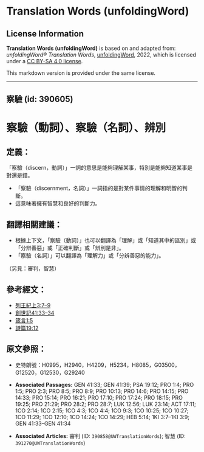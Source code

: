 # Translation Words (unfoldingWord)

## License Information

**Translation Words (unfoldingWord)** is based on and adapted from: _unfoldingWord® Translation Words_, [unfoldingWord](https://unfoldingword.org/utw), 2022, which is licensed under a [CC BY-SA 4.0 license](https://creativecommons.org/licenses/by-sa/4.0/legalcode.en).

This markdown version is provided under the same license.



--------------------------------

## 察驗 (id: 390605)

察驗（動詞）、察驗（名詞）、辨別
================

定義：
---

「察驗（discern，動詞）」一詞的意思是能夠理解某事，特別是能夠知道某事是對還是錯。

* 「察驗（discernment，名詞）」一詞指的是對某件事情的理解和明智的判斷。
* 這意味著擁有智慧和良好的判斷力。

翻譯相關建議：
-------

* 根據上下文，「察驗（動詞）」也可以翻譯為「理解」或「知道其中的區別」或「分辨善惡」或「正確判斷」或「辨別是非」。
* 「察驗（名詞）」可以翻譯為「理解力」或「分辨善惡的能力」。

（另見：審判，智慧）

參考經文：
-----

* [列王紀上3:7–9](https://ref.ly/1Kgs3:7-1Kgs3:9)
* [創世記41:33–34](https://ref.ly/Gen41:33-Gen41:34)
* [箴言1:5](https://ref.ly/Prov1:5)
* [詩篇19:12](https://ref.ly/Ps19:12)

原文參照：
-----

* 史特朗號：H0995，H2940，H4209，H5234，H8085，G03500，G12520，G12530，G29240

* **Associated Passages:** GEN 41:33; GEN 41:39; PSA 19:12; PRO 1:4; PRO 1:5; PRO 2:3; PRO 8:5; PRO 8:9; PRO 10:13; PRO 14:6; PRO 14:15; PRO 14:33; PRO 15:14; PRO 16:21; PRO 17:10; PRO 17:24; PRO 18:15; PRO 19:25; PRO 21:29; PRO 28:2; PRO 28:7; LUK 12:56; LUK 23:14; ACT 17:11; 1CO 2:14; 1CO 2:15; 1CO 4:3; 1CO 4:4; 1CO 9:3; 1CO 10:25; 1CO 10:27; 1CO 11:29; 1CO 12:10; 1CO 14:24; 1CO 14:29; HEB 5:14; 1KI 3:7–1KI 3:9; GEN 41:33–GEN 41:34
* **Associated Articles:** 審判 (ID: `390858@UWTranslationWords`); 智慧 (ID: `391270@UWTranslationWords`)

